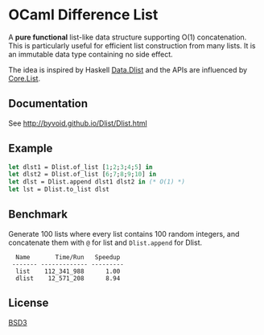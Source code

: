 # OCaml Difference List

A **pure functional** list-like data structure supporting O(1) concatenation. This is particularly useful for efficient list construction from many lists. It is an immutable data type containing no side effect.

The idea is inspired by Haskell [Data.Dlist](http://hackage.haskell.org/package/dlist-0.5) and the APIs are influenced by [Core.List](https://ocaml.janestreet.com/ocaml-core/latest/doc/core_kernel/Core_list.html).

## Documentation

See http://byvoid.github.io/Dlist/Dlist.html

## Example

```ocaml
let dlst1 = Dlist.of_list [1;2;3;4;5] in
let dlst2 = Dlist.of_list [6;7;8;9;10] in
let dlst = Dlist.append dlst1 dlst2 in (* O(1) *)
let lst = Dlist.to_list dlst
```

## Benchmark

Generate 100 lists where every list contains 100 random integers, and concatenate them with `@` for list and `Dlist.append` for Dlist.

	  Name       Time/Run   Speedup  
	 ------- ------------- --------- 
	  list    112_341_988      1.00  
	  dlist    12_571_208      8.94 

## License

[BSD3](http://opensource.org/licenses/BSD-3-Clause)
